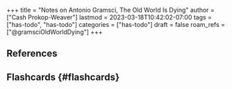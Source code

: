 +++
title = "Notes on Antonio Gramsci, The Old World Is Dying"
author = ["Cash Prokop-Weaver"]
lastmod = 2023-03-18T10:42:02-07:00
tags = ["has-todo", "has-todo"]
categories = ["has-todo"]
draft = false
roam_refs = ["@gramsciOldWorldDying"]
+++

## References

<style>.csl-entry{text-indent: -1.5em; margin-left: 1.5em;}</style><div class="csl-bib-body">
</div>


## Flashcards {#flashcards}

